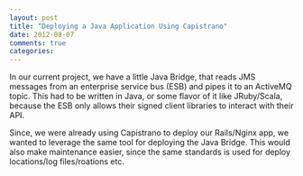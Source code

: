 ```yaml
---
layout: post
title: "Deploying a Java Application Using Capistrano"
date: 2012-08-07
comments: true
categories:
---
```


In our current project, we have a little Java Bridge, that reads JMS messages from an enterprise service bus (ESB) and pipes it to an ActiveMQ topic. This had to be written in Java, or some flavor of it like JRuby/Scala, because the ESB only allows their signed client libraries to interact with their API.

Since, we were already using Capistrano to deploy our Rails/Nginx app, we wanted to leverage the same tool for deploying the Java Bridge. This would also make maintenance easier, since the same standards is used for deploy locations/log files/roations etc.